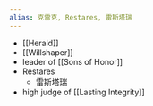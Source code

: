 ```yaml
---
alias: 克雷克, Restares, 雷斯塔瑞
---
```

- [[Herald]]
- [[Willshaper]]
- leader of [[Sons of Honor]]
- Restares
	- 雷斯塔瑞
- high judge of [[Lasting Integrity]]